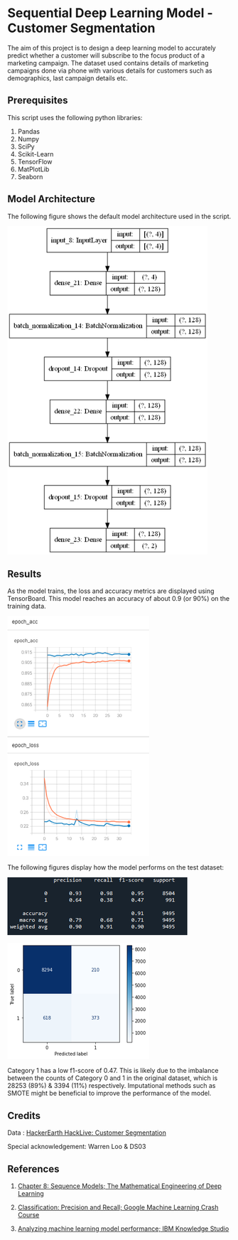 # Sequential Deep Learning Model - Customer Segmentation

The aim of this project is to design a deep learning model to accurately predict whether a customer will subscribe to the focus product of a marketing campaign.
The dataset used contains details of marketing campaigns done via phone with various details for customers such as demographics, last campaign details etc. 

## Prerequisites

This script uses the following python libraries:
1. Pandas
2. Numpy
3. SciPy
4. Scikit-Learn
5. TensorFlow
6. MatPlotLib
7. Seaborn

## Model Architecture
The following figure shows the default model architecture used in the script.

<img src="static/model.png" width="450" >


## Results

As the model trains, the loss and accuracy metrics are displayed using TensorBoard. This model reaches an accuracy of about 0.9 (or 90%) on the training data.

![TensorBoard](static/tensorboard_graph.png)

The following figures display how the model performs on the test dataset:

![Classification report](static/classification_report.png)

![Confusion matrix](static/confusion_matrix.png)

Category 1 has a low f1-score of 0.47. This is likely due to the imbalance between the counts of Category 0 and 1 in the original dataset, which is 28253 (89%) & 3394 (11%) respectively. Imputational methods such as SMOTE might be beneficial to improve the performance of the model.

## Credits

Data : [HackerEarth HackLive: Customer Segmentation](https://www.kaggle.com/datasets/kunalgupta2616/hackerearth-customer-segmentation-hackathon)

Special acknowledgement: Warren Loo & DS03

## References
1. [Chapter 8: Sequence Models; The Mathematical Engineering of Deep Learning](https://deeplearningmath.org/sequence-models.html)

2. [Classification: Precision and Recall; Google Machine Learning Crash Course](https://developers.google.com/machine-learning/crash-course/classification/precision-and-recall)

3. [Analyzing machine learning model performance; IBM Knowledge Studio](https://cloud.ibm.com/docs/watson-knowledge-studio?topic=watson-knowledge-studio-evaluate-ml#evaluate-mllowr)
